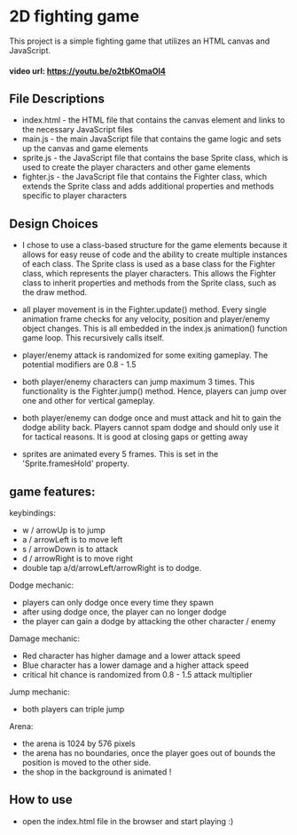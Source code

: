 # 2D fighting game
This project is a simple fighting game that utilizes an HTML canvas and JavaScript.

#### video url: https://youtu.be/o2tbKOmaOI4

## File Descriptions
- index.html - the HTML file that contains the canvas element and links to the necessary JavaScript files
- main.js - the main JavaScript file that contains the game logic and sets up the canvas and game elements
- sprite.js - the JavaScript file that contains the base Sprite class, which is used to create the player characters and other game elements
- fighter.js - the JavaScript file that contains the Fighter class, which extends the Sprite class and adds additional properties and methods specific to player characters

## Design Choices
- I chose to use a class-based structure for the game elements because it allows for easy reuse of code and the ability to create multiple instances of each class. The Sprite class is used as a base class for the Fighter class, which represents the player characters. This allows the Fighter class to inherit properties and methods from the Sprite class, such as the draw method.

- all player movement is in the Fighter.update() method. Every single animation frame checks for any velocity, position and player/enemy object changes. This is all embedded in the index.js animation() function game loop. This recursively calls itself.

- player/enemy attack is randomized for some exiting gameplay. The potential modifiers are 0.8 - 1.5

- both player/enemy characters can jump maximum 3 times. This functionality is the Fighter.jump() method. Hence, players can jump over one and other for vertical gameplay.

- both player/enemy can dodge once and must attack and hit to gain the dodge ability back. Players cannot spam dodge and should only use it for tactical reasons. It is good at closing gaps or getting away

- sprites are animated every 5 frames. This is set in the 'Sprite.framesHold' property.

## game features:

keybindings:

- w / arrowUp is to jump
- a / arrowLeft is to move left
- s / arrowDown is to attack
- d / arrowRight is to move right
- double tap a/d/arrowLeft/arrowRight is to dodge.

Dodge mechanic:
- players can only dodge once every time they spawn
- after using dodge once, the player can no longer dodge
- the player can gain a dodge by attacking the other character / enemy

Damage mechanic:
- Red character has higher damage and a lower attack speed
- Blue character has a lower damage and a higher attack speed
- critical hit chance is randomized from 0.8 - 1.5 attack multiplier

Jump mechanic:
- both players can triple jump

Arena:
- the arena is 1024 by 576 pixels
- the arena has no boundaries, once the player goes out of bounds the position is moved to the other side.
- the shop in the background is animated !

## How to use
- open the index.html file in the browser and start playing :)



